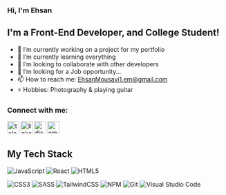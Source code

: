 ### **Hi, I'm Ehsan**

<!-- <img src="https://user-images.githubusercontent.com/1303154/88677602-1635ba80-d120-11ea-84d8-d263ba5fc3c0.gif" width="12px" alt="Hello"> -->

## **I'm a Front-End Developer, and College Student!**

-  🔭 I’m currently working on a project for my portfolio
-  🌱 I’m currently learning everything
-  👯 I’m looking to collaborate with other developers
-  🤔 I’m looking for a Job opportunity...
-  📫 How to reach me: <a src="ehsanmousavi1.em@gmail.com">EhsanMousavi1.em@gmail.com</a>
-  ⚡ Hobbies: Photography & playing guitar

### **Connect with me:**

[<img align="left" alt="telegram" title="Telegram" width="28px" src="https://cdn3.iconfinder.com/data/icons/social-icons-33/512/Telegram-512.png" />][telegram]
[<img align="left" alt="linkedin" title="LinkedIn" width="28px" src="https://cdn2.iconfinder.com/data/icons/social-media-2285/512/1_Linkedin_unofficial_colored_svg-512.png" />][linkedin]
[<img align="left" alt="discord" title="Discord | + EhsanMousavi" width="28px" src="https://cdn0.iconfinder.com/data/icons/social-media-2474/128/discord_message_interaction_logo_communication-256.png" />][discord]
<a href="mailto:ehsanmousavi1.em@gmail.com"><img align="left" alt="email" title="Email" width="28px" src="https://cdn4.iconfinder.com/data/icons/social-media-logos-6/512/112-gmail_email_mail-512.png" /></a>

<br/><br/>

## **My Tech Stack**

![JavaScript](https://img.shields.io/badge/javascript-%23323330.svg?style=for-the-badge&logo=javascript&logoColor=%23F7DF1E)
![React](https://img.shields.io/badge/react-%2320232a.svg?style=for-the-badge&logo=react&logoColor=%2361DAFB)
![HTML5](https://img.shields.io/badge/html5-%23E34F26.svg?style=for-the-badge&logo=html5&logoColor=white)

<!-- ![TypeScript](https://img.shields.io/badge/typescript-%23007ACC.svg?style=for-the-badge&logo=typescript&logoColor=white) -->

![CSS3](https://img.shields.io/badge/css3-%231572B6.svg?style=for-the-badge&logo=css3&logoColor=white)
![SASS](https://img.shields.io/badge/SASS-hotpink.svg?style=for-the-badge&logo=SASS&logoColor=white)
![TailwindCSS](https://img.shields.io/badge/tailwindcss-%2338B2AC.svg?style=for-the-badge&logo=tailwind-css&logoColor=white)
![NPM](https://img.shields.io/badge/NPM-%23000000.svg?style=for-the-badge&logo=npm&logoColor=white)
![Git](https://img.shields.io/badge/git-%23F05033.svg?style=for-the-badge&logo=git&logoColor=white)
![Visual Studio Code](https://img.shields.io/badge/Visual%20Studio%20Code-0078d7.svg?style=for-the-badge&logo=visual-studio-code&logoColor=white)

<!-- ![Bootstrap](https://img.shields.io/badge/bootstrap-%23563D7C.svg?style=for-the-badge&logo=bootstrap&logoColor=white) -->
<!-- ![Gulp](https://img.shields.io/badge/GULP-%23CF4647.svg?style=for-the-badge&logo=gulp&logoColor=white) -->
<!-- ![jQuery](https://img.shields.io/badge/jquery-%230769AD.svg?style=for-the-badge&logo=jquery&logoColor=white) -->

<!-- ![Styled Components](https://img.shields.io/badge/styled--components-DB7093?style=for-the-badge&logo=styled-components&logoColor=white) -->

<!-- ![Webpack](https://img.shields.io/badge/webpack-%238DD6F9.svg?style=for-the-badge&logo=webpack&logoColor=black) -->
<!-- ![ESLint](https://img.shields.io/badge/ESLint-4B3263?style=for-the-badge&logo=eslint&logoColor=white) -->

<!-- ![Netlify](https://img.shields.io/badge/netlify-%23000000.svg?style=for-the-badge&logo=netlify&logoColor=#00C7B7) -->
<!-- ![Babel](https://img.shields.io/badge/Babel-F9DC3e?style=for-the-badge&logo=babel&logoColor=black) -->
<!-- ![Docker](https://img.shields.io/badge/docker-%230db7ed.svg?style=for-the-badge&logo=docker&logoColor=white) -->

[website]: https://ehsanmousavi1.com
[telegram]: https://t.me/Ehsanmousavi1
[linkedin]: https://www.linkedin.com/in/ehsanmousavi1/
[discord]: https://discordapp.com/users/529788942187495445
[email]: ehsanmousavi1.em@gmail.com
